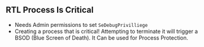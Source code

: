 ## RTL Process Is Critical
- Needs Admin permissions to set ```SeDebugPrivilliege```
- Creating a process that is critical! Attempting to terminate it will trigger a BSOD (Blue Screen of Death).
It Can be used for Process Protection.